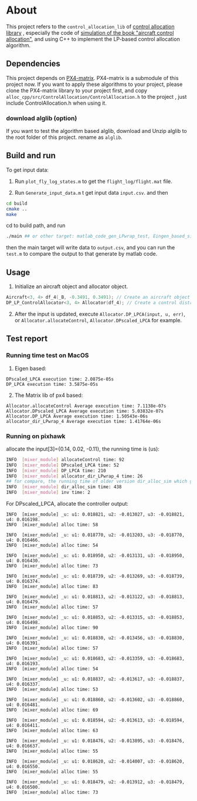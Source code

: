 # About
 This project refers to the `control_allocation_lib` of [control allocation library](https://github.com/mengchaoheng/control_allocation.git) , especially the code of [ simulation of the book "aircraft control allocation"](https://github.com/mengchaoheng/aircraft-control-allocation), and using C++ to implement the LP-based control allocation algorithm.
 ## Dependencies
 This project depends on [PX4-matrix](https://github.com/mengchaoheng/PX4-Matrix.git). PX4-matrix is a submodule of this project now. If you want to apply these algorithms to your project, please clone the PX4-matrix library to your project first, and copy `alloc_cpp/src/ControlAllocation/ControlAllocation.h` to the project , just include ControlAllocation.h when using it.
### download alglib (option)
If you want to test the algorithm based alglib, download and Unzip alglib to the root folder of this project. rename as `alglib`. 

## Build and run
To get input data:

1. Run `plot_fly_log_states.m` to get the `flight_log/flight.mat` file.

2. Run `Generate_input_data.m` t get input data `input.csv`.
 and then 
```sh
cd build
cmake ..
make 
```

cd to build path, and run
```sh
./main ## or other target: matlab_code_gen_LPwrap_test, Eingen_based_simplex, alglib_based_minlp_basic.
```
then the main target will write data to `output.csv`, and you can run the `test.m` to compare the output to that generate by matlab code.
## Usage
1. Initialize an aircraft object and allocator object.
```C++
Aircraft<3, 4> df_4(_B, -0.3491, 0.3491); // Create an aircraft object with 4 steering vectors and 3 generalized moments
DP_LP_ControlAllocator<3, 4> Allocator(df_4); // Create a control distributor object for an aircraft with 4 steering vectors and 3 generalized moments (translated into a linear programming problem with dimensions related to parameters <3, 4>.)
```
2. After the input is updated, execute `Allocator.DP_LPCA(input, u, err)`, or `Allocator.allocateControl`, `Allocator.DPscaled_LPCA` for example.

## Test report

### Running time test on MacOS

1. Eigen based:
```
DPscaled_LPCA execution time: 2.0875e-05s
DP_LPCA execution time: 3.5875e-05s
```

2. The Matrix lib of px4 based:
```
Allocator.allocateControl Average execution time: 7.1138e-07s
Allocator.DPscaled_LPCA Average execution time: 5.03832e-07s
Allocator.DP_LPCA Average execution time: 1.50543e-06s
allocator_dir_LPwrap_4 Average execution time: 1.41764e-06s
```

### Running on pixhawk

allocate the input[3]={0.14,  0.02,   -0.11}, the running time is (us):
```sh
INFO  [mixer_module] allocateControl time: 92 
INFO  [mixer_module] DPscaled_LPCA time: 52 
INFO  [mixer_module] DP_LPCA time: 210 
INFO  [mixer_module] allocator_dir_LPwrap_4 time: 26 
## for compare, the running time of older version dir_alloc_sim which generated by matlab and general inversion method:
INFO  [mixer_module] dir_alloc_sim time: 438 
INFO  [mixer_module] inv time: 2 
```
For DPscaled_LPCA, allocate the controller output:
```
INFO  [mixer_module] _u: u1: 0.018821, u2: -0.013027, u3: -0.018821, u4: 0.016198. 
INFO  [mixer_module] alloc time: 58 

INFO  [mixer_module] _u: u1: 0.018770, u2: -0.013203, u3: -0.018770, u4: 0.016466. 
INFO  [mixer_module] alloc time: 54 

INFO  [mixer_module] _u: u1: 0.018950, u2: -0.013131, u3: -0.018950, u4: 0.016430. 
INFO  [mixer_module] alloc time: 73 

INFO  [mixer_module] _u: u1: 0.018739, u2: -0.013269, u3: -0.018739, u4: 0.016374. 
INFO  [mixer_module] alloc time: 83 

INFO  [mixer_module] _u: u1: 0.018813, u2: -0.013122, u3: -0.018813, u4: 0.016479. 
INFO  [mixer_module] alloc time: 57 

INFO  [mixer_module] _u: u1: 0.018853, u2: -0.013315, u3: -0.018853, u4: 0.016498. 
INFO  [mixer_module] alloc time: 90 

INFO  [mixer_module] _u: u1: 0.018830, u2: -0.013456, u3: -0.018830, u4: 0.016391. 
INFO  [mixer_module] alloc time: 57 

INFO  [mixer_module] _u: u1: 0.018683, u2: -0.013359, u3: -0.018683, u4: 0.016193. 
INFO  [mixer_module] alloc time: 54 

INFO  [mixer_module] _u: u1: 0.018837, u2: -0.013617, u3: -0.018837, u4: 0.016337. 
INFO  [mixer_module] alloc time: 53 

INFO  [mixer_module] _u: u1: 0.018860, u2: -0.013602, u3: -0.018860, u4: 0.016481. 
INFO  [mixer_module] alloc time: 69 

INFO  [mixer_module] _u: u1: 0.018594, u2: -0.013613, u3: -0.018594, u4: 0.016411. 
INFO  [mixer_module] alloc time: 63 

INFO  [mixer_module] _u: u1: 0.018476, u2: -0.013895, u3: -0.018476, u4: 0.016637. 
INFO  [mixer_module] alloc time: 55 

INFO  [mixer_module] _u: u1: 0.018620, u2: -0.014007, u3: -0.018620, u4: 0.016550. 
INFO  [mixer_module] alloc time: 55 

INFO  [mixer_module] _u: u1: 0.018479, u2: -0.013912, u3: -0.018479, u4: 0.016500. 
INFO  [mixer_module] alloc time: 73 
```